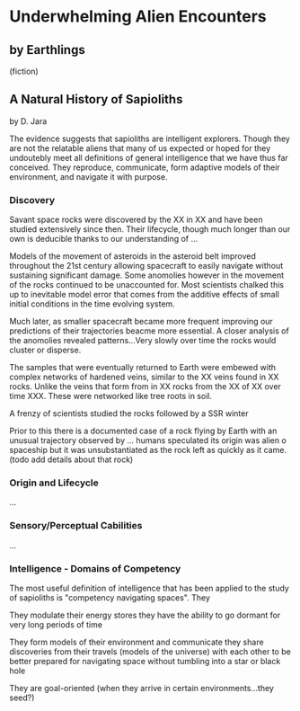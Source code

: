 # Underwhelming Alien Encounters
## by Earthlings
(fiction)


## A Natural History of Sapioliths
by D. Jara

The evidence suggests that sapioliths are intelligent explorers. Though they are not the relatable aliens that many of us expected or hoped for they undoutebly meet all definitions of general intelligence that we have thus far conceived. They reproduce, communicate, form adaptive models of their environment, and navigate it with purpose.

### Discovery
Savant space rocks were discovered by the XX in XX and have been studied extensively since then. Their lifecycle, though much longer than our own is deducible thanks to our understanding of ...

Models of the movement of asteroids in the asteroid belt improved throughout the 21st century allowing spacecraft to easily navigate without sustaining significant damage. Some anomolies however in the movement of the rocks continued to be unaccounted for. Most scientists chalked this up to inevitable model error that comes from the additive effects of small initial conditions in the time evolving system. 

Much later, as smaller spacecraft became more frequent improving our predictions of their trajectories beacme more essential. A closer analysis of the anomolies revealed patterns...Very slowly over time the rocks would cluster or disperse.

The samples that were eventually returned to Earth were embewed with complex networks of hardened veins, similar to the XX veins found in XX rocks. Unlike the veins that form from in XX rocks from the XX of XX over time XXX. These were networked like tree roots in soil. 

A frenzy of scientists studied the rocks followed by a SSR winter

Prior to this there is a documented case of a rock flying by Earth with an unusual trajectory observed by ... humans speculated its origin was alien o spaceship but it was unsubstantiated as the rock left as quickly as it came. (todo add details about that rock)

### Origin and Lifecycle
...

### Sensory/Perceptual Cabilities
...

### Intelligence - Domains of Competency
The most useful definition of intelligence that has been applied to the study of sapioliths is "competency navigating spaces". They 

They modulate their energy stores
they have the ability to go dormant for very long periods of time

They form models of their environment and communicate
they share discoveries from their travels (models of the universe) with each other to be better prepared for navigating space without tumbling into a star or black hole

They are goal-oriented (when they arrive in certain environments...they seed?)